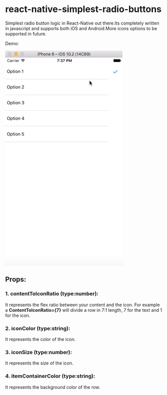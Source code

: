 # react-native-simplest-radio-buttons
Simplest radio button logic in React-Native out there.Its completely written in javascript and supports both iOS and Android.More icons options to be supported in future.


Demo:

![Demo](/images/demo.gif)

## Props:

  ### 1. contentToIconRatio (type:number):
It represents the flex ratio between your content and the icon. For example a **ContentToIconRatio={7}** will divide a row in 7:1 length, 7 for the text and 1 for the icon.

  ### 2. iconColor (type:string):
It represents the color of the icon.

  ### 3. iconSize (type:number):
It represents the size of the icon.

  ### 4. itemContainerColor (type:string):
It represents the background color of the row.